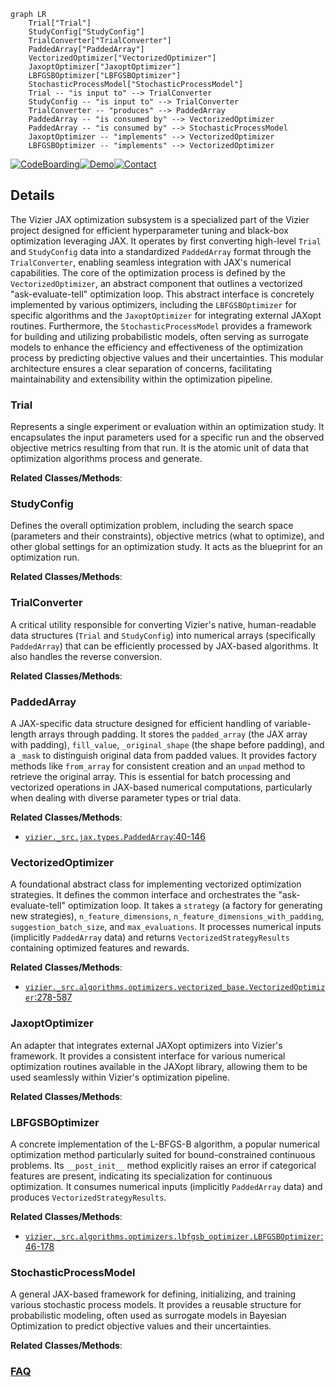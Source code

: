 ```mermaid
graph LR
    Trial["Trial"]
    StudyConfig["StudyConfig"]
    TrialConverter["TrialConverter"]
    PaddedArray["PaddedArray"]
    VectorizedOptimizer["VectorizedOptimizer"]
    JaxoptOptimizer["JaxoptOptimizer"]
    LBFGSBOptimizer["LBFGSBOptimizer"]
    StochasticProcessModel["StochasticProcessModel"]
    Trial -- "is input to" --> TrialConverter
    StudyConfig -- "is input to" --> TrialConverter
    TrialConverter -- "produces" --> PaddedArray
    PaddedArray -- "is consumed by" --> VectorizedOptimizer
    PaddedArray -- "is consumed by" --> StochasticProcessModel
    JaxoptOptimizer -- "implements" --> VectorizedOptimizer
    LBFGSBOptimizer -- "implements" --> VectorizedOptimizer
```

[![CodeBoarding](https://img.shields.io/badge/Generated%20by-CodeBoarding-9cf?style=flat-square)](https://github.com/CodeBoarding/GeneratedOnBoardings)[![Demo](https://img.shields.io/badge/Try%20our-Demo-blue?style=flat-square)](https://www.codeboarding.org/demo)[![Contact](https://img.shields.io/badge/Contact%20us%20-%20contact@codeboarding.org-lightgrey?style=flat-square)](mailto:contact@codeboarding.org)

## Details

The Vizier JAX optimization subsystem is a specialized part of the Vizier project designed for efficient hyperparameter tuning and black-box optimization leveraging JAX. It operates by first converting high-level `Trial` and `StudyConfig` data into a standardized `PaddedArray` format through the `TrialConverter`, enabling seamless integration with JAX's numerical capabilities. The core of the optimization process is defined by the `VectorizedOptimizer`, an abstract component that outlines a vectorized "ask-evaluate-tell" optimization loop. This abstract interface is concretely implemented by various optimizers, including the `LBFGSBOptimizer` for specific algorithms and the `JaxoptOptimizer` for integrating external JAXopt routines. Furthermore, the `StochasticProcessModel` provides a framework for building and utilizing probabilistic models, often serving as surrogate models to enhance the efficiency and effectiveness of the optimization process by predicting objective values and their uncertainties. This modular architecture ensures a clear separation of concerns, facilitating maintainability and extensibility within the optimization pipeline.

### Trial
Represents a single experiment or evaluation within an optimization study. It encapsulates the input parameters used for a specific run and the observed objective metrics resulting from that run. It is the atomic unit of data that optimization algorithms process and generate.


**Related Classes/Methods**:



### StudyConfig
Defines the overall optimization problem, including the search space (parameters and their constraints), objective metrics (what to optimize), and other global settings for an optimization study. It acts as the blueprint for an optimization run.


**Related Classes/Methods**:



### TrialConverter
A critical utility responsible for converting Vizier's native, human-readable data structures (`Trial` and `StudyConfig`) into numerical arrays (specifically `PaddedArray`) that can be efficiently processed by JAX-based algorithms. It also handles the reverse conversion.


**Related Classes/Methods**:



### PaddedArray
A JAX-specific data structure designed for efficient handling of variable-length arrays through padding. It stores the `padded_array` (the JAX array with padding), `fill_value`, `_original_shape` (the shape before padding), and a `_mask` to distinguish original data from padded values. It provides factory methods like `from_array` for consistent creation and an `unpad` method to retrieve the original array. This is essential for batch processing and vectorized operations in JAX-based numerical computations, particularly when dealing with diverse parameter types or trial data.


**Related Classes/Methods**:

- <a href="https://github.com/google/vizier/blob/main/vizier/_src/jax/types.py#L40-L146" target="_blank" rel="noopener noreferrer">`vizier._src.jax.types.PaddedArray`:40-146</a>


### VectorizedOptimizer
A foundational abstract class for implementing vectorized optimization strategies. It defines the common interface and orchestrates the "ask-evaluate-tell" optimization loop. It takes a `strategy` (a factory for generating new strategies), `n_feature_dimensions`, `n_feature_dimensions_with_padding`, `suggestion_batch_size`, and `max_evaluations`. It processes numerical inputs (implicitly `PaddedArray` data) and returns `VectorizedStrategyResults` containing optimized features and rewards.


**Related Classes/Methods**:

- <a href="https://github.com/google/vizier/blob/main/vizier/_src/algorithms/optimizers/vectorized_base.py#L278-L587" target="_blank" rel="noopener noreferrer">`vizier._src.algorithms.optimizers.vectorized_base.VectorizedOptimizer`:278-587</a>


### JaxoptOptimizer
An adapter that integrates external JAXopt optimizers into Vizier's framework. It provides a consistent interface for various numerical optimization routines available in the JAXopt library, allowing them to be used seamlessly within Vizier's optimization pipeline.


**Related Classes/Methods**:



### LBFGSBOptimizer
A concrete implementation of the L-BFGS-B algorithm, a popular numerical optimization method particularly suited for bound-constrained continuous problems. Its `__post_init__` method explicitly raises an error if categorical features are present, indicating its specialization for continuous optimization. It consumes numerical inputs (implicitly `PaddedArray` data) and produces `VectorizedStrategyResults`.


**Related Classes/Methods**:

- <a href="https://github.com/google/vizier/blob/main/vizier/_src/algorithms/optimizers/lbfgsb_optimizer.py#L46-L178" target="_blank" rel="noopener noreferrer">`vizier._src.algorithms.optimizers.lbfgsb_optimizer.LBFGSBOptimizer`:46-178</a>


### StochasticProcessModel
A general JAX-based framework for defining, initializing, and training various stochastic process models. It provides a reusable structure for probabilistic modeling, often used as surrogate models in Bayesian Optimization to predict objective values and their uncertainties.


**Related Classes/Methods**:





### [FAQ](https://github.com/CodeBoarding/GeneratedOnBoardings/tree/main?tab=readme-ov-file#faq)